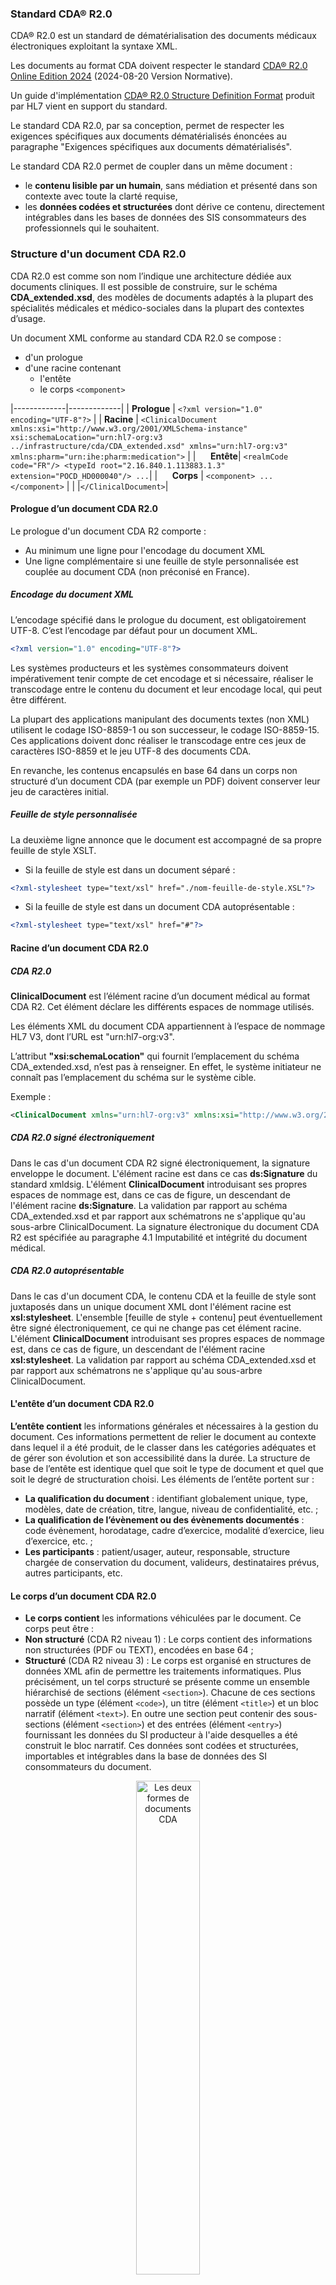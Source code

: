 ### Standard CDA® R2.0

CDA® R2.0 est un standard de dématérialisation des documents médicaux électroniques exploitant la syntaxe XML.

Les documents au format CDA doivent respecter le standard [CDA® R2.0 Online Edition 2024](https://hl7.org/cda/stds/online-navigation/index.html) (2024-08-20 Version Normative).

Un guide d'implémentation [CDA® R2.0 Structure Definition Format](https://hl7.org/cda/stds/core/2.0.0-sd/) produit par HL7 vient en support du standard.

Le standard CDA R2.0, par sa conception, permet de respecter les exigences spécifiques aux documents dématérialisés énoncées au paragraphe "Exigences spécifiques aux documents dématérialisés".

Le standard CDA R2.0 permet de coupler dans un même document :

* le **contenu lisible par un humain**, sans médiation et présenté dans son contexte avec toute la clarté requise,
* les **données codées et structurées** dont dérive ce contenu, directement intégrables dans les bases de données des SIS consommateurs des professionnels qui le souhaitent.

### Structure d'un document CDA R2.0

CDA R2.0 est comme son nom l’indique une architecture dédiée aux documents cliniques. Il est possible de construire, sur le schéma **CDA_extended.xsd**, des modèles de documents adaptés à la plupart des spécialités médicales et médico-sociales dans la plupart des contextes d’usage.

Un document XML conforme au standard CDA R2.0 se compose :

* d'un prologue
* d'une racine contenant
  * l'entête
  * le corps `<component>`

|-------------|-------------|
| **Prologue** | `<?xml version="1.0" encoding="UTF-8"?>` |
| **Racine**   | `<ClinicalDocument xmlns:xsi="http://www.w3.org/2001/XMLSchema-instance" xsi:schemaLocation="urn:hl7-org:v3 ../infrastructure/cda/CDA_extended.xsd" xmlns="urn:hl7-org:v3" xmlns:pharm="urn:ihe:pharm:medication">` |
| &nbsp;&nbsp;&nbsp;&nbsp;&nbsp;**Entête**| `<realmCode code="FR"/> <typeId root="2.16.840.1.113883.1.3" extension="POCD_HD000040"/> ...`|
| &nbsp;&nbsp;&nbsp;&nbsp;&nbsp;**Corps**     | `<component> ... </component>` |
|              |`</ClinicalDocument>`|

#### Prologue d’un document CDA R2.0

Le prologue d'un document CDA R2 comporte :

* Au minimum une ligne pour l'encodage du document XML
* Une ligne complémentaire si une feuille de style personnalisée est couplée au document CDA (non préconisé en France).

##### Encodage du document XML

L’encodage spécifié dans le prologue du document, est obligatoirement UTF-8. C’est l’encodage par défaut pour un document XML.

```xml
<?xml version="1.0" encoding="UTF-8"?>
```

Les systèmes producteurs et les systèmes consommateurs doivent impérativement tenir compte de cet encodage et si nécessaire, réaliser le transcodage entre le contenu du document et leur encodage local, qui peut être différent.

La plupart des applications manipulant des documents textes (non XML) utilisent le codage ISO-8859-1 ou son successeur, le codage ISO-8859-15. Ces applications doivent donc réaliser le transcodage entre ces jeux de caractères ISO-8859 et le jeu UTF-8 des documents CDA.

En revanche, les contenus encapsulés en base 64 dans un corps non structuré d’un document CDA (par exemple un PDF) doivent conserver leur jeu de caractères initial.

##### Feuille de style personnalisée

La deuxième ligne annonce que le document est accompagné de sa propre feuille de style XSLT.

* Si la feuille de style est dans un document séparé :

```xml
<?xml-stylesheet type="text/xsl" href="./nom-feuille-de-style.XSL"?>
```

* Si la feuille de style est dans un document CDA autoprésentable :

```xml
<?xml-stylesheet type="text/xsl" href="#"?>
```

#### Racine d’un document CDA R2.0

##### CDA R2.0

**ClinicalDocument** est l’élément racine d’un document médical au format CDA R2. Cet élément déclare les différents espaces de nommage utilisés.

Les éléments XML du document CDA appartiennent à l’espace de nommage HL7 V3, dont l’URL est "urn:hl7-org:v3".

L’attribut **"xsi:schemaLocation"** qui fournit l’emplacement du schéma CDA_extended.xsd, n’est pas à renseigner. En effet, le système initiateur ne connaît pas l’emplacement du schéma sur le système cible.

Exemple :

```xml
<ClinicalDocument xmlns="urn:hl7-org:v3" xmlns:xsi="http://www.w3.org/2001/XMLSchema-instance">
```

##### CDA R2.0 signé électroniquement

Dans le cas d'un document CDA R2 signé électroniquement, la signature enveloppe le document. L'élément racine est dans ce cas **ds:Signature** du standard xmldsig.
L'élément **ClinicalDocument** introduisant ses propres espaces de nommage est, dans ce cas de figure, un descendant de l'élément racine **ds:Signature**. La validation par rapport au schéma CDA_extended.xsd et par rapport aux schématrons ne s'applique qu'au sous-arbre ClinicalDocument.
La signature électronique du document CDA R2 est spécifiée au paragraphe 4.1 Imputabilité et intégrité du document médical.

##### CDA R2.0 autoprésentable

Dans le cas d'un document CDA, le contenu CDA et la feuille de style sont juxtaposés dans un unique document XML dont l'élément racine est **xsl:stylesheet**.
L'ensemble [feuille de style + contenu] peut éventuellement être signé électroniquement, ce qui ne change pas cet élément racine.
L'élément **ClinicalDocument** introduisant ses propres espaces de nommage est, dans ce cas de figure, un descendant de l'élément racine **xsl:stylesheet**. La validation par rapport au schéma CDA_extended.xsd et par rapport aux schématrons ne s'applique qu'au sous-arbre ClinicalDocument.

#### L'entête d’un document CDA R2.0

**L’entête contient** les informations générales et nécessaires à la gestion du document. Ces informations permettent de relier le document au contexte dans lequel il a été produit, de le classer dans les catégories adéquates et de gérer son évolution et son accessibilité dans la durée. La structure de base de l’entête est identique quel que soit le type de document et quel que soit le degré de structuration choisi. Les éléments de l’entête portent sur :

* **La qualification du document** : identifiant globalement unique, type, modèles, date de création, titre, langue, niveau de confidentialité, etc. ;
* **La qualification de l’évènement ou des évènements documentés** : code évènement, horodatage, cadre d’exercice, modalité d’exercice, lieu d’exercice, etc. ;
* **Les participants** : patient/usager, auteur, responsable, structure chargée de conservation du document, valideurs, destinataires prévus, autres participants, etc.

#### Le corps d’un document CDA R2.0

* **Le corps contient** les informations véhiculées par le document. Ce corps peut être :
* **Non structuré** (CDA R2 niveau 1) : Le corps contient des informations non structurées (PDF ou TEXT), encodées en base 64 ;
* **Structuré** (CDA R2 niveau 3) : Le corps est organisé en structures de données XML afin de permettre les traitements informatiques.
Plus précisément, un tel corps structuré se présente comme un ensemble hiérarchisé de sections (élément `<section>`). 
Chacune de ces sections possède un type (élément `<code>`), un titre (élément `<title>`) et un bloc narratif (élément `<text>`). 
En outre une section peut contenir des sous-sections (élément `<section>`) et des entrées (élément `<entry>`) fournissant les données du SI producteur à l'aide desquelles a été construit le bloc narratif. Ces données sont codées et structurées, importables et intégrables dans la base de données des SI consommateurs du document.

<div style="text-align: center;">
<img src="FormesDocumentsCDA.png"  alt="Les deux formes de documents CDA" style="width: 45%; display: block; margin: 0 auto;">
<p>Les deux formes de documents CDA</p>
<p></p>
</div>

##### Document à corps non structuré (CDA R2 niveau 1)

Un document à corps non structuré est produit lorsqu’il n’existe pas de modèle structuré spécifié dans le CI-SIS pour le type de document produit.

Les informations DOIVENT être au format PDF ou TEXT. Les images (format jpeg et tiff) doivent d'abord être transformées en PDF/A-1.

Les informations sont encodées en base 64 et encapsulées dans l’élément fils **nonXMLBody/text**, qui est obligatoire (cardinalités [1..1] et attribut nullFlavor interdit).

`ClinicalDocument/component/nonXMLBody/text` contient les deux attributs suivants obligatoirement présents et renseignés :

* mediaType - Valeurs possibles : "application/pdf" et "text/plain"
* representation – Valeur fixée à "B64".

Exemple :

```xml
<component>
  <nonXMLBody>
    <text mediaType="application/pdf" representation="B64">JVBERi0xLjUN… </text>
  </nonXMLBody>
</component>
```

Si le contenu médical est dans une langue différente du français, annoncé par l’entête du document `(ClinicalDocument/languageCode/@code=”fr-FR”)`, alors l’élément ClinicalDocument/component/nonXMLBody/languageCode doit être présent et doit préciser la langue utilisée dans le contenu encapsulé.

##### Document à corps structuré (CDA R2 niveau 3)

Un document à corps structuré DOIT être conforme à son modèle défini dans le volet de la couche Métier du CI-SIS qui précise les exigences syntaxiques (structure) et sémantiques (terminologies et jeux de valeurs pour coder les données) de ce document.

Les sections de 1er niveau sont dans l’élément fils **structuredBody**.

Exemple :

```xml
<component>
  <structuredBody>
    <!-- Section A -->
    <component>
      <section>
      …
      </section>
    <!-- Section B -->
    <component>
      <section>
      …
      </section>
    </component>
  </structuredBody>
</component>
```

### Spécifications françaises des documents CDA R2.0

Les spécifications françaises des documents CDA définies dans le CI-SIS :

* s'appuient sur le standard CDA R2.0,
* s'appuient sur les profils internationaux IHE lorsqu'ils existent,
* portent les exigences complémentaires et spécifiques au contexte français.

#### Spécifications françaises de l'entête des documents CDA R2.0 (Structuration minimale)

Les spécifications françaises de l'entête d'un document CDA du CI-SIS sont conformes aux spécifications internationales des données de l’entête d’un document médical décrites dans le Profil IHE XDS-SD du domaine IHE IT Infrastructure (ITI).

Elles sont communes aux CDA R2 niveau 1 (corps non structuré) et aux CDA R2 niveau 3 (corps structuré).

Elles portent essentiellement sur :

* l'identification du patient,
* l'identification des professionnels et des structures référencés dans le document,
* des sur-contraintes sur le format de l'identifiant du document pour le partage dans le DMP,
* des sur-contraintes sur les cardinalités des éléments de l'entête : par exemple pour améliorer la gestion des versions d'un même document les éléments setId et versionNumber sont obligatoires en France et facultatifs à l'international.
* les données utilisées dans les métadonnées pour le partage et l'échange.

#### Spécifications françaises des documents CDA R2.0 structurés (Volets de contenu de la couche Métier)

Les modèles de documents structurés français sont décrits dans des volets de contenu de la couche Métier.

Ils précisent les contraintes spécifiques de l'entête (modèle du document, type de document, participants, etc…).

Ils définissent les sections et entrées à utiliser et les terminologies ou jeux de valeurs à utiliser pour les données codées.

Les volets structurés de la couche Métier, s'appuient sur les modèles de contenus (sections et d'entrées), communs à l'ensemble des documents.

#### Spécifications françaises des modèles de contenus (sections et entrées CDA)

La majorité des modèles de contenu (sections et entrées) sont issus des spécifications IHE :

* IHE PCC dédié à la coordination des soins,
* IHE PaLM pour les examens biologiques et anatomo-pathologiques,
* IHE PHARM pour le médicament,
* IHE QRPH pour les données liées à la recherche clinique et à la santé publique.
Lorsqu’aucun modèle n’est identifié dans les spécifications IHE pour répondre à un besoin spécifique du contexte français, un modèle spécifique est alors créé pour le contexte français.

##### Structures des sections

Les sections sont les éléments qui composent le corps structuré d'un document CDA.

On distingue deux types de sections :

###### Les sections atomiques

Une section atomique ne contient pas de sous-section.

Une section atomique contient zéro, une ou plusieurs entrées.

###### Les sections composites

Une section composite est composée d’autres sections.

Une section composite ne comporte pas d’entrée, ni de bloc narratif (pas d’élément text) mais seulement une liste de sous-sections.

###### Structure générale d’une section

La structure générale d’une section est la suivante :

```xml
<component>
   <section>
   <!-- ① Déclaration(s) de conformité de la section (obligatoire) -->
   <templateId root="…"/>
   <!-- ② Identifiant unique de la section (optionnel) -->
     <id root=" " extension=" "/>
   <!-- ③ Code et libellé LOINC de la section (obligatoire) -->
     <code code=" " displayName="" codeSystem="2.16.840.1.113883.6.1" codeSystemName="LOINC"/>
   <!-- ④ Titre de la section -->
     <title>titre de la section</title>
   <!-- ⑤ Bloc narratif de la section destiné au lecteur (obligatoire) -->
     <text> Compte-rendu de consultation... </text>
   <!-- ⑥ Entrées de la section -->
     <entry>
       <templateId root="…"/>
          :
     </entry>
      :
   <!-- ⑦ Sous-sections de la section -->
     <component>
       <section>
         :
       </section>
     </component>
      :
   </section>
</component>
```

**<span style="color: green;">①</span> Déclaration(s) de conformité de la section**.

Une section comporte une ou plusieurs déclarations de conformité obligatoires, chacune se présentant sous la forme d’un élément templateId dont l’attribut root contient l’OID du modèle concerné.

**<span style="color: green;">②</span> Identifiant unique de la section (optionnel)**.

Dans un certain nombre de cas, un numéro unique d'identifiant, attaché à une section ou à une entrée, est requis. Cet élément est un UID attribué par l'application LPS.

Il s'agit :

* Soit d'un OID et dans ce cas les attributs de l'élément ```<id>``` prennent les valeurs suivantes :

    →root: OID du document

    →extension: numéro d'identifiant de la section ou de l'entrée affecté par le LPS

Exemple **<id root="OID du document' extension='id attribué par le LPS/>**

* Soit d'un UUID dans le cas où ces éléments viendraient à manquer. Dans ce cas cet identifiant est affecté à l'attribut root et l'attribut extension sera omis.

Exemple **```<id root=2BFB4077-C831-4C6E-8BBD-7368A6130182/>```**

Cet identifiant unique peut être utilisé comme référence dans une entrée FR-reference-interne.

**<span style="color: green;">⑤</span> Bloc narratif de la section**

Le bloc narratif est obligatoire dans les sections atomiques.

Ce bloc narratif contient le texte destiné au lecteur. Il a valeur de référence légale.

La mise en forme du bloc narratif (contraintes de présentation) n’est pas spécifiée dans le présent volet. Ces contraintes de présentation sont, le cas échéant, précisées par les volets de contenus métiers.

**<span style="color: green;">⑥</span> Entrée(s) de la section lorsque la section n’est pas de type narratif pur**. 

Chaque entrée contient les données codées destinées au SIS consommateur.

Chaque entrée se conforme à un modèle dont l’OID est cité dans l’élément ⑥ templateId de l’entrée.

**<span style="color: green;">⑦</span> Sous-sections**

Une section composite peut contenir un certain nombre d’autres sections.

##### Description des personnes et des structures dans les sections et entrées

La norme CDA permet d’indiquer de façon optionnelle la participation d’acteurs au niveau des sections et des entrées d’un document CDA structuré. Dans ce cas, ils remplacent les acteurs décrits au niveau supérieur.

Chaque entrée d'un document CDA peut avoir un (ou des) acteur(s). Si l'entrée ne contient pas d’acteur, les acteurs de l’entrée sont ceux indiqués dans la section. Si la section ne contient pas d’acteur, les acteurs de la section (et de l’entrée) sont les acteurs du document. C’est le principe de propagation du contexte, qui est une caractéristique du RIM HL7, et qui part du document vers les sections, sous-sections, entrées et sous-entrées emboitées.

**Acteurs possibles dans les sections** :

| Acteur      | Card.  | Description |
|------------|--------|-------------|
| author | [0..*] | Un élément `<author>` dans une section permet de décrire la participation d’un auteur (PS, dispositif, patient) à l’élaboration des données de la section. Les auteurs indiqués dans une section CDA remplacent les auteurs indiqués dans l'entête CDA. |
| informant | [0..*] | Un élément `<informant>` dans une section permet de décrire un PS, un ES, le patient lui-même ou une autre personne non PS ayant fourni des informations concernant les données de la section (rôle d’informateur). Les informateurs indiqués dans une section CDA remplacent les informateurs indiqués dans l'entête CDA. |

**Acteurs possibles dans les entrées** :

| Balise      | Card.  | Description |
|------------|--------|-------------|
| performer  | [0..*] | Un élément `<performer>` dans une entrée permet de décrire la personne ayant exécuté l’acte décrit par l’entrée. Les exécutants indiqués dans une entrée CDA remplacent les exécutants indiqués dans la section CDA ou propagés de l'entête CDA. L’exécutant n’est pas toujours le participant principal responsable de l’acte. *Par exemple, un interne en chirurgie est un exécutant qui opère sous la supervision du chirurgien responsable de l’acte.* |
| author     | [0..*] | Un élément `<author>` dans une entrée permet de décrire la participation d’un auteur (PS, dispositif, patient) à l’élaboration des données de l’entrée. Les auteurs indiqués dans une entrée CDA remplacent les auteurs indiqués dans la section CDA ou propagés de l'entête CDA. |
| informant  | [0..*] | Un élément `<informant>` dans une entrée permet de décrire un PS, un ES, le patient lui-même ou une autre personne non PS ayant fourni des informations concernant les données de l’entrée (rôle d’informateur). Les informateurs indiqués dans une entrée CDA remplacent les informateurs indiqués dans la section CDA ou propagés de l'entête CDA. |
| participant | [0..*] | Un élément `<participant>` dans une entrée permet de décrire un PS ou un ES impliqué dans l’acte décrit par l’entrée et dont le rôle n’a pas été mentionné ailleurs (dans la section ou dans l’entête). Le participant peut être attribué à une entrée du CDA et se propage aux entrées imbriquées. |

La structure des éléments `<author>`, `<informant>` et `<participant>` est la même dans l'entête et dans le corps d’un document CDA.

La structure de l’élément `<performer>` utilisé dans l'entête est différente de la structure de l'élément `<performer>` utilisé dans le corps d’un document CDA.

##### Éléments narratifs référencés dans les entrées

Les règles de syntaxe de CDA permettent, pour une section donnée, de présenter l'information médicale sous un format texte et de l’accompagner, ou pas, de la même information codée.

La codification des données permet une meilleure intégration et exploitation de ces données médicales par les autres systèmes d'information consommateurs.

###### Référencement d'une information codée

CDA permet de référencer des éléments du bloc narratif d'une section à partir des entrées de cette section.

Ce référencement se fait :

* Dans le bloc narratif :
  * La balise `<content>`, élément optionnel du bloc narratif de la section, permet de délimiter la zone de texte à référencer. 
  * L'attribut ID de l'élément `<content>` est affecté d'un index de valeur unique dans le document, qui permet le référencement de la zone balisée.

* Dans l’entry : Le composant `<originalText/reference>` permet de référencer explicitement la zone du bloc narratif référencée par `<content>` en pointant sur la valeur de l'index ID associé.

<div style="text-align: center;">
<img src="ExempleRéférencementElémentCodé.png" alt="Exemple de référencement d'une zone de texte à partir d'un élément codé" style="width: 45%; display: block; margin: 0 auto;">
<p>Exemple de référencement d'une zone de texte à partir d'un élément codé</p>
<p></p>
</div>

###### Référencement d'une information non codée

Dans certains cas, pour les entrées codées, si le code d'une donnée n'est pas disponible, l'information peut être portée par la partie narrative (élément `<text>`) et l'entrée codée portera une référence vers la partie narrative.

Par exemple : dans l'entrée FR-Probleme, où l'élément `<value>` attend un élément codé :

* L'attribut de l'élément `<value>` relatif au type de donnée restera xsi:type='CD',
* Les attributs de l'élément `<value>` relatifs au codage de la donnée code, displayName, codeSystem, codeSystemName ne seront pas présents,
* Un élément `<originalText>` `<reference>` indiquera la référence de l'information dans la partie narrative (élément `<text>`) comme décrit ci-dessus.

<div style="text-align: center;">
<img src="ExempleRéférencementElémentNonCodé.png" alt="Exemple de référencement d'une zone de texte à partir d'un élément non codé" style="width: 45%; display: block; margin: 0 auto;">
<p>Exemple de référencement d'une zone de texte à partir d'un élément non codé</p>
<p></p>
</div>

##### L’entryRelationship : relation entre 2 éléments

entryRelationship est un élément qui met en relation deux éléments de type Clinical statements (act, observation, procedure, etc.).
La nature de cette relation est définie par deux attributs, typeCode et inversionInd :

* typeCode indique en quoi consiste cette relation
* inversionInd permet d’inverser cette relation.

On considère que l’élément SOURCE est l'élément contenant la relation entryRelationship et l’élément TARGET est l'élément contenu dans l’entryRelationship :

<div style="text-align: center;">
<img src="EntryRelationshipRelationEntre2Eléments.png" alt="EntryRelationship : Relation entre 2 éléments" style="width: 45%; display: block; margin: 0 auto;">
</div>

###### L’attribut typeCode d’un entryRelationship

Les valeurs utilisées pour caractériser un élément entryRelationship avec l'attribut typeCode sont :

|-------|----------------------------------------------|
| XRCPT | SOURCE résume TARGET                        |
| COMP  | TARGET est un composant de SOURCE          |
| RSON  | TARGET est la raison de SOURCE            |
| SPRT  | SOURCE est étayée par TARGET               |
| CAUS  | SOURCE cause l'observation de TARGET       |
| GEVL  | L’observation de SOURCE évalue le but de TARGET |
| MFST  | SOURCE est la manifestation de TARGET      |
| REFR  | SOURCE se réfère à TARGET                  |
| SAS   | SOURCE débute après TARGET                 |
| SUBJ  | TARGET est le sujet de SOURCE             |

###### L’attribut inversionInd d’un entryRelationship

L'attribut inversionInd (valeur booléenne) permet d’inverser la relation décrite par typeCode.Si l’on omet l’attribut InversionInd, alors on considère que inversionInd="false" (valeur par défaut).
Exemples :

* si typeCode=‘RSON’ et inversionInd="false", alors TARGET est la raison de SOURCE.
* si typeCode=‘RSON’ et inversionInd="true", alors SOURCE est la raison de TARGET.

##### nullFlavor

Lorsqu’une donnée est obligatoire mais que l’on ne connaît pas la valeur de cette donnée lors de l’élaboration du document, il est possible d’utiliser un attribut nullFlavor qui permet d'indiquer la raison pour laquelle la valeur ne peut être fournie.
Par exemple, la date de début d’un problème est obligatoire (cardinalité [1..1]) mais le médecin ne la connait pas au moment de la rédaction du document. Dans ce cas, on peut utiliser un nullFlavor :
`<low nullFlavor='UNK'>`
Dans certains cas, l'utilisation de la valeur nullFlavor n’est pas autorisée pour obliger à fournir une valeur ayant une signification précise dans le contexte. Dans ce cas, les spécifications doivent préciser que l’utilisation du nullFLavor est interdite.

L’utilisation d’un nullFlavor n’est bien sûr utile que pour un élément obligatoire. Pour un élément facultatif, si la valeur n’est pas connue, il vaut mieux ne pas mettre l’élément.

Les valeurs les plus courantes pour nullFlavor sont les suivantes :

| **Code** | **Libellé** | **Définition** |
|----------|------------|----------------|
| NI   | pas d’information | Valeur absente sans autre information. |
| OTH  | autre valeur | Valeur existante, mais non prévue dans la liste proposée pour le codage de l’élément. |
| NINF | borne inférieure infinie | Borne inférieure infinie (pour des valeurs numériques PQ ou REAL). |
| PINF | borne supérieure infinie | Borne supérieure infinie (pour des valeurs numériques PQ ou REAL). |
| MSK  | valeur masquée | Valeur masquée. |
| NA   | pas de valeur applicable | Pas de valeur applicable dans ce contexte (par exemple, dernière période menstruelle pour un homme). |
| UNK  | valeur inconnue | Valeur inconnue. |
| ASKU | demandé mais valeur inconnue | Demandé mais valeur inconnue (par exemple, information demandée au patient mais il ne savait pas). |
| NAV  | valeur temporairement indisponible | Valeur temporairement indisponible. |
| NASK | non demandé | Information non demandée. |
| TRC  | trace non quantifiable | Quantité présente à l’état de trace non quantifiable (pour des valeurs de type PQ ou REAL). |

### Conformité d'un document CDA R2.0

Les documents au format CDA R2.0 définis dans le CI-SIS sont des documents XML qui doivent être conformes :

* au schéma **CDA_extended.xsd**
* aux exigences françaises de l'entête
* aux exigences d'un modèle spécifique défini dans un volet du CI-SIS (pour les documents structurés)

#### Conformité de la structure CDA R2.0 par rapport au schéma CDA_extended.xsd

Les documents au format CDA R2.0 définis dans le CI-SIS doivent être valides par rapport au schéma **CDA_extended.xsd** qui regroupe le schéma CDA.xsd (partie intégrante de la spécification CDA R2.0) et les extensions internationales produites pour des domaines particuliers (ihelab.xsd, SDTC.xsd, POCD_MT000040_extended_pharmacy.xsd et DICOM.xsd).

#### Conformité aux exigences françaises de l'entête

Les documents au format CDA R2.0 définis dans le CI-SIS doivent être conformes aux exigences françaises de l'entête (Structuration minimale). Ces spécifications sont communes à l'ensemble des documents CDA produits en France.

#### Conformité à un modèle de document spécifique défini dans le CI-SIS

Un document CDA R2.0 de niveau 3 (structuré) dont le modèle est défini dans le CI-SIS doit être conforme aux spécifications syntaxiques et sémantiques de ce modèle (Volet de contenus de la couche Métier) :

* Les spécifications syntaxiques précisent la structure du document et des éléments XML qui le composent et la cardinalité de chacun des éléments (nombre d’occurrences exigées ou autorisées).
* Les spécifications sémantiques précisent le vocabulaire à utiliser : soit une terminologie complète, soit un jeu de valeurs (liste finie de valeurs issues d’une ou plusieurs terminologies).

#### Convention sur le traitement des éléments hors modèle

Une application productrice est autorisée à ajouter dans l’en-tête et dans le corps d’un document qu’elle produit des éléments non prévus dans le modèle dont se réclame le document, à condition que ces éléments restent conformes au standard CDA R2.0.

Une application consommatrice de document n’est pas tenue de traiter les éléments non définis dans le modèle, et dans le cas où elle ne les comprend pas, elle doit les ignorer.

En d’autres termes, ce n’est pas une erreur de mettre dans un document plus d’éléments que n’en spécifie le modèle ; en revanche c’est une erreur de rejeter un tel document.

Cette convention préserve la capacité aux implémentations d’apporter de la valeur ajoutée par rapport aux modèles.

Elle protège en outre la compatibilité ascendante, en permettant que des versions ultérieures d’un modèle apportant des éléments nouveaux, restent compatibles avec des implémentations qui ne connaîtraient qu’une version plus ancienne du modèle.

Cette convention est identique à celle définie par les **cadres techniques IHE** spécifiant des modèles de contenus. Elle est énoncée dans la section 2.3.1 du volume 2 du [cadre technique IHE PCC](https://www.ihe.net/resources/technical_frameworks/#pcc).

#### Vérification de la conformité d'un document CDA R2.0

L'ANS met à disposition des outils permettant de vérifier la conformité des documents CDA R2.0.

##### L'outil testContenuCDA

L'outil testContenuCDA à télécharger sur [https://github.com/ansforge/TestContenuCDA-3-0/](https://github.com/ansforge/TestContenuCDA-3-0/).

Il permet de vérifier **en local** la conformité d'un document CDA R2.0 aux spécifications françaises du CI-SIS.

##### L'espace de tests

L’espace de test est composé de deux outils :

* **EVSClient**, qui permet de vérifier la conformité : des documents CDA et FHIR, des archives IHE_XDM.ZIP utilisées pour les échanges, des ressources FHIR…
* **Gazelle Test Management**, qui permet de tester des scénarios complets avec plusieurs interactions d’échanges de données.

Ces outils sont accessibles **en ligne** sur le site [https://interop.esante.gouv.fr/](https://interop.esante.gouv.fr/) et notamment utilisés lors des Projectathons organisés par l’ANS pour les éditeurs.

Attention : l'espace de tests ne doit pas être utilisé pour vérifier la conformité de documents de production (produits pour un patient réel).

##### Les schématrons

La vérification de la conformité d'un document CDA R2.0 se fait à l'aide de schématrons.

Les outils testContenuCDA et EVS Client permette de :

1. Sélectionner le document CDA à vérifier,
2. Sélectionner le schématron à utiliser pour la vérification.

**Pour vérifier la conformité d'un document CDA R2.0 de niveau 1** (corps non structuré), il faut utiliser le schématron "Structuration minimale".

Ce schématron peut aussi être utilisé pour vérifier l'entête des documents CDA R2.0 de niveau 3 (à corps structuré).

**Pour vérifier la conformité d'un document CDA R2.0 de niveau 3** (à corps structuré), il faut utiliser le schématron " spécifique au modèle du document.

Par exemple : le schématron IPS-FR_2024.

### Visualisation d'un document CDA R2.0

Les documents au format standard CDA R2.0 sont visualisables au travers de l’IHM des logiciels de professionnels des secteurs sanitaire et médico-social ou des logiciels pour les patients.

Si le producteur du document CDA souhaite qu'une présentation spécifique soir respectée lors de la visualisation de son document, il peut **intégrer une copie PDF du document dans le document CDA**.

Le couplage d'une feuille de style personnalisée fournie par le producteur du document CDA est abandonné au profit de l'intégration d'une copie PDF dans le CDA. Cette solution de couplage d'une feuille de style personnalisée n'est donc pas présentée dans ce guide d'implémentation.

#### Document CDA contenant une copie PDF du document

Certains documents CDA R2 N3 peuvent contenir une section spécifique FR-Document-PDF-copie <span style="color: green;">(1.2.250.1.213.1.1.2.243)</span> contenant une copie PDF du document.

Cette solution est utilisée pour permettre de toujours avoir une copie ayant la même mise en forme que le document remis au patient. Cette solution est notamment préconisée pour les CR d'examens de biologie médicale et les Prescriptions.

Dans ce cas, les systèmes consommateurs doivent en priorité afficher le document PDF contenu dans cette section FR-Document-PDF-copie <span style="color: green;">(1.2.250.1.213.1.1.2.243)</span>.

A la demande de l'utilisateur, le système consommateur doit permettre de consulter le document CDA R2 N3 (voir paragraphe suivant "Visualisation avec une feuille de style (Transformation XSLT)").

#### Visualisation avec une feuille de style (Transformation XSLT)

Le système consommateur (logiciel métier, interfaces web des SIS) porte la responsabilité d’offrir un rendu correct pour la visualisation des documents de santé : visualisation de l’entête CDA et des parties narratives du corps du document.
Un document CDA étant un document XML, la présentation visuelle de ce document DOIT être pilotée par une feuille de style XSLT.
Le système consommateur est libre d'utiliser sa propre feuille de style ou la feuille de style **CDA-FO.xsl** publiée à titre d'exemple dans **testContenuCDA**.

### Impression des documents CDA R2.0

Si le document CDA contient une copie PDF du document, c'est le PDF qui DOIT être imprimé.

Sinon, l’impression du document au format CDA DOIT être réalisée par la transformation du document CDA en html (par la feuille de style XSLT) puis la transformation du fichier html obtenu en PDF/A-1.
